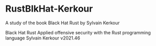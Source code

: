 # RustBlkHat-Kerkour
A study of the book Black Hat Rust by Sylvain Kerkour

Black Hat Rust
Applied offensive security with the Rust programming language
Sylvain Kerkour
v2021.46
